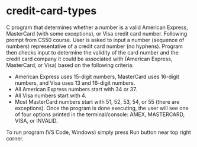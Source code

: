 # credit-card-types
C program that determines whether a number is a valid American Express, MasterCard (with some exceptions), or Visa credit card number.  Following prompt from CS50 course.
User is asked to input a number (sequence of numbers) representative of a credit card number (no hyphens).
Program then checks input to determine the validity of the card number and the credit card company it could be associated with (American Express, MasterCard, or Visa)
based on the following criteria:
- American Express uses 15-digit numbers, MasterCard uses 16-digit numbers, and Visa uses 13 and 16-digit numbers.
- All American Express numbers start with 34 or 37.
- All Visa numbers start with 4.
- Most MasterCard numbers start with 51, 52, 53, 54, or 55 (there are exceptions).
Once the program is done executing, the user will see one of four options printed in the terminal/console:
AMEX, MASTERCARD, VISA, or INVALID.

To run program (VS Code, Windows)
simply press Run button near top right corner.
